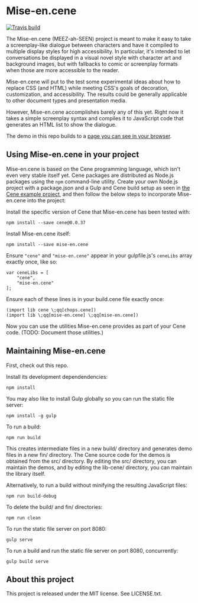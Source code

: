 # Mise-en.cene

[![Travis build](https://travis-ci.org/rocketnia/mise-en.cene.svg?branch=main)](https://travis-ci.org/rocketnia/mise-en.cene)

The Mise-en.cene (MEEZ-ah-SEEN) project is meant to make it easy to take a screenplay-like dialogue between characters and have it compiled to multiple display styles for high accessibility. In particular, it's intended to let conversations be displayed in a visual novel style with character art and background images, but with fallbacks to comic or screenplay formats when those are more accessible to the reader.

Mise-en.cene will put to the test some experimental ideas about how to replace CSS (and HTML) while meeting CSS's goals of decoration, customization, and accessibility. The results could be generally applicable to other document types and presentation media.

However, Mise-en.cene accomplishes barely any of this yet. Right now it takes a simple screenplay syntax and compiles it to JavaScript code that generates an HTML list to show the dialogue.

The demo in this repo builds to a [page you can see in your browser](https://rocketnia.github.io/mise-en.cene/fin/static/).


## Using Mise-en.cene in your project

Mise-en.cene is based on the Cene programming language, which isn't even very stable itself yet. Cene packages are distributed as Node.js packages using the `npm` command-line utility. Create your own Node.js project with a package.json and a Gulp and Cene build setup as seen in [the Cene example project](https://github.com/era-platform/cene-scaffold), and then follow the below steps to incorporate Mise-en.cene into the project:

Install the specific version of Cene that Mise-en.cene has been tested with:

```
npm install --save cene@0.0.37
```

Install Mise-en.cene itself:

```
npm install --save mise-en.cene
```

Ensure `"cene"` and `"mise-en.cene"` appear in your gulpfile.js's `ceneLibs` array exactly once, like so:

```
var ceneLibs = [
    "cene",
    "mise-en.cene"
];
```

Ensure each of these lines is in your build.cene file exactly once:

```
(import lib cene \;qq[chops.cene])
(import lib \;qq[mise-en.cene] \;qq[mise-en.cene])
```

Now you can use the utilities Mise-en.cene provides as part of your Cene code. (TODO: Document those utilities.)


## Maintaining Mise-en.cene

First, check out this repo.

Install its development dependendencies:

```
npm install
```

You may also like to install Gulp globally so you can run the static file server:

```
npm install -g gulp
```

To run a build:

```
npm run build
```

This creates intermediate files in a new build/ directory and generates demo files in a new fin/ directory. The Cene source code for the demos is obtained from the src/ directory. By editing the src/ directory, you can maintain the demos, and by editing the lib-cene/ directory, you can maintain the library itself.

Alternatively, to run a build without minifying the resulting JavaScript files:

```
npm run build-debug
```

To delete the build/ and fin/ directories:

```
npm run clean
```

To run the static file server on port 8080:

```
gulp serve
```

To run a build and run the static file server on port 8080, concurrently:

```
gulp build serve
```


## About this project

This project is released under the MIT license. See LICENSE.txt.
